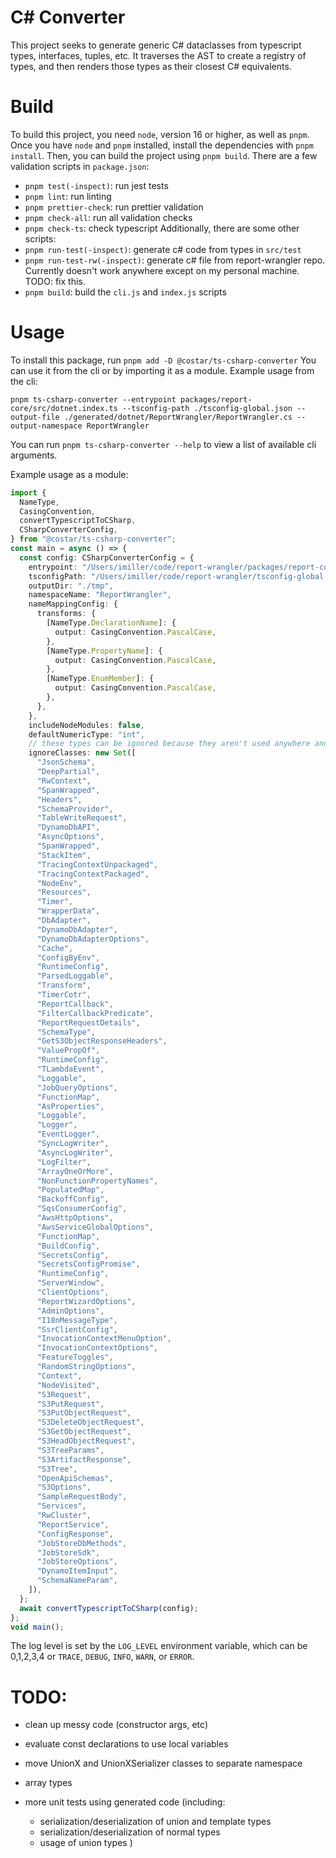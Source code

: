 # C# Converter

This project seeks to generate generic C# dataclasses from typescript types, interfaces, tuples,
etc. It traverses the AST to create a registry of types, and then renders those types as their
closest C# equivalents.

# Build

To build this project, you need `node`, version 16 or higher, as well as `pnpm`.  
Once you have `node` and `pnpm` installed, install the dependencies with `pnpm install`. Then, you
can build the project using `pnpm build`. There are a few validation scripts in `package.json`:

- `pnpm test(-inspect)`: run jest tests
- `pnpm lint`: run linting
- `pnpm prettier-check`: run prettier validation
- `pnpm check-all`: run all validation checks
- `pnpm check-ts`: check typescript Additionally, there are some other scripts:
- `pnpm run-test(-inspect)`: generate c# code from types in `src/test`
- `pnpm run-test-rw(-inspect)`: generate c# file from report-wrangler repo. Currently doesn't work
  anywhere except on my personal machine. TODO: fix this.
- `pnpm build`: build the `cli.js` and `index.js` scripts

# Usage

To install this package, run `pnpm add -D @costar/ts-csharp-converter` You can use it from the cli
or by importing it as a module. Example usage from the cli:

`pnpm ts-csharp-converter --entrypoint packages/report-core/src/dotnet.index.ts --tsconfig-path ./tsconfig-global.json --output-file ./generated/dotnet/ReportWrangler/ReportWrangler.cs --output-namespace ReportWrangler`

You can run `pnpm ts-csharp-converter --help` to view a list of available cli arguments.

Example usage as a module:

```typescript
import {
  NameType,
  CasingConvention,
  convertTypescriptToCSharp,
  CSharpConverterConfig,
} from "@costar/ts-csharp-converter";
const main = async () => {
  const config: CSharpConverterConfig = {
    entrypoint: "/Users/imiller/code/report-wrangler/packages/report-core/src/dotnet.index.ts",
    tsconfigPath: "/Users/imiller/code/report-wrangler/tsconfig-global.json",
    outputDir: "./tmp",
    namespaceName: "ReportWrangler",
    nameMappingConfig: {
      transforms: {
        [NameType.DeclarationName]: {
          output: CasingConvention.PascalCase,
        },
        [NameType.PropertyName]: {
          output: CasingConvention.PascalCase,
        },
        [NameType.EnumMember]: {
          output: CasingConvention.PascalCase,
        },
      },
    },
    includeNodeModules: false,
    defaultNumericType: "int",
    // these types can be ignored because they aren't used anywhere and just take forever
    ignoreClasses: new Set([
      "JsonSchema",
      "DeepPartial",
      "RwContext",
      "SpanWrapped",
      "Headers",
      "SchemaProvider",
      "TableWriteRequest",
      "DynamoDbAPI",
      "AsyncOptions",
      "SpanWrapped",
      "StackItem",
      "TracingContextUnpackaged",
      "TracingContextPackaged",
      "NodeEnv",
      "Resources",
      "Timer",
      "WrapperData",
      "DbAdapter",
      "DynamoDbAdapter",
      "DynamoDbAdapterOptions",
      "Cache",
      "ConfigByEnv",
      "RuntimeConfig",
      "ParsedLoggable",
      "Transform",
      "TimerCotr",
      "ReportCallback",
      "FilterCallbackPredicate",
      "ReportRequestDetails",
      "SchemaType",
      "GetS3ObjectResponseHeaders",
      "ValuePropOf",
      "RuntimeConfig",
      "TLambdaEvent",
      "Loggable",
      "JobQueryOptions",
      "FunctionMap",
      "AsProperties",
      "Loggable",
      "Logger",
      "EventLogger",
      "SyncLogWriter",
      "AsyncLogWriter",
      "LogFilter",
      "ArrayOneOrMore",
      "NonFunctionPropertyNames",
      "PopulatedMap",
      "BackoffConfig",
      "SqsConsumerConfig",
      "AwsHttpOptions",
      "AwsServiceGlobalOptions",
      "FunctionMap",
      "BuildConfig",
      "SecretsConfig",
      "SecretsConfigPromise",
      "RuntimeConfig",
      "ServerWindow",
      "ClientOptions",
      "ReportWizardOptions",
      "AdminOptions",
      "I18nMessageType",
      "SsrClientConfig",
      "InvocationContextMenuOption",
      "InvocationContextOptions",
      "FeatureToggles",
      "RandomStringOptions",
      "Context",
      "NodeVisited",
      "S3Request",
      "S3PutRequest",
      "S3PutObjectRequest",
      "S3DeleteObjectRequest",
      "S3GetObjectRequest",
      "S3HeadObjectRequest",
      "S3TreeParams",
      "S3ArtifactResponse",
      "S3Tree",
      "OpenApiSchemas",
      "S3Options",
      "SampleRequestBody",
      "Services",
      "RwCluster",
      "ReportService",
      "ConfigResponse",
      "JobStoreDbMethods",
      "JobStoreSdk",
      "JobStoreOptions",
      "DynamoItemInput",
      "SchemaNameParam",
    ]),
  };
  await convertTypescriptToCSharp(config);
};
void main();
```

The log level is set by the `LOG_LEVEL` environment variable, which can be 0,1,2,3,4 or `TRACE`,
`DEBUG`, `INFO`, `WARN`, or `ERROR`.

# TODO:

- clean up messy code (constructor args, etc)
- evaluate const declarations to use local variables
- move UnionX and UnionXSerializer classes to separate namespace
- array types

- more unit tests using generated code (including:
  - serialization/deserialization of union and template types
  - serialization/deserialization of normal types
  - usage of union types )
